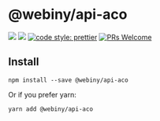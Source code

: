 # @webiny/api-aco

[![](https://img.shields.io/npm/dw/@webiny/api-aco.svg)](https://www.npmjs.com/package/@webiny/api-aco)
[![](https://img.shields.io/npm/v/@webiny/api-aco.svg)](https://www.npmjs.com/package/@webiny/api-aco)
[![code style: prettier](https://img.shields.io/badge/code_style-prettier-ff69b4.svg?style=flat-square)](https://github.com/prettier/prettier)
[![PRs Welcome](https://img.shields.io/badge/PRs-welcome-brightgreen.svg?style=flat-square)](http://makeapullrequest.com)

## Install

```
npm install --save @webiny/api-aco
```

Or if you prefer yarn:

```
yarn add @webiny/api-aco
```
